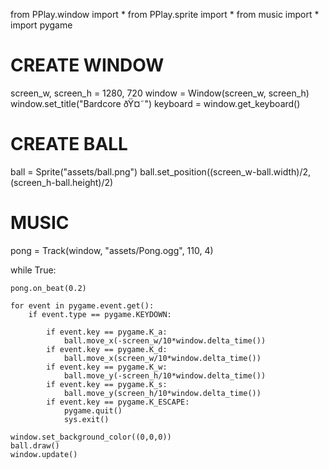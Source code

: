 from PPlay.window import *
from PPlay.sprite import *
from music import *
import pygame

# CREATE WINDOW
screen_w, screen_h = 1280, 720
window = Window(screen_w, screen_h)
window.set_title("Bardcore ðŸ¤˜")
keyboard = window.get_keyboard()

# CREATE BALL
ball = Sprite("assets/ball.png")
ball.set_position((screen_w-ball.width)/2, (screen_h-ball.height)/2)

# MUSIC
pong = Track(window, "assets/Pong.ogg", 110, 4)

while True:

    pong.on_beat(0.2)

    for event in pygame.event.get():
        if event.type == pygame.KEYDOWN:

            if event.key == pygame.K_a:
                ball.move_x(-screen_w/10*window.delta_time())
            if event.key == pygame.K_d:
                ball.move_x(screen_w/10*window.delta_time())
            if event.key == pygame.K_w:  
                ball.move_y(-screen_h/10*window.delta_time())
            if event.key == pygame.K_s:    
                ball.move_y(screen_h/10*window.delta_time())
            if event.key == pygame.K_ESCAPE:    
                pygame.quit()
                sys.exit()

    window.set_background_color((0,0,0))
    ball.draw()
    window.update()
